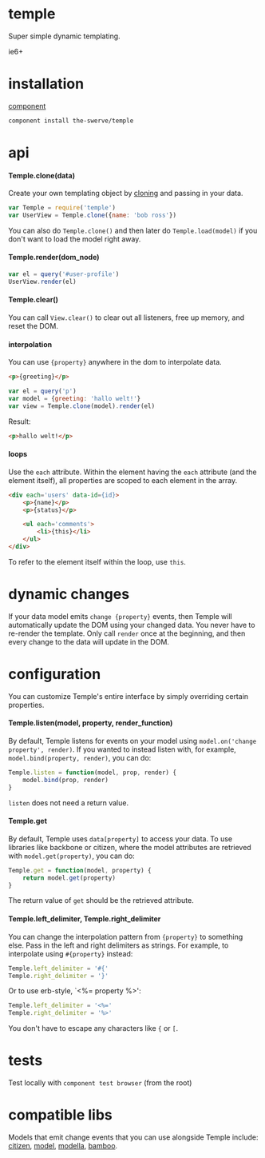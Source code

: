 # temple

Super simple dynamic templating.

ie6+

# installation

[component](http://component.io/)

```sh
component install the-swerve/temple
```

# api

#### Temple.clone(data)

Create your own templating object by [cloning](https://github.com/the-swerve/obj) and passing in your data.

```js
var Temple = require('temple')
var UserView = Temple.clone({name: 'bob ross'})
```

You can also do `Temple.clone()` and then later do `Temple.load(model)` if
you don't want to load the model right away.

#### Temple.render(dom_node)

```js
var el = query('#user-profile')
UserView.render(el)
```

#### Temple.clear()

You can call `View.clear()` to clear out all listeners, free up memory, and reset the DOM.

#### interpolation

You can use `{property}` anywhere in the dom to interpolate data.

```html
<p>{greeting}</p>
```

```js
var el = query('p')
var model = {greeting: 'hallo welt!'}
var view = Temple.clone(model).render(el)
```

Result:

```html
<p>hallo welt!</p>
```

#### loops

Use the `each` attribute. Within the element having the `each` attribute (and the element itself), all properties are scoped to each element in the array.

```html
<div each='users' data-id={id}>
	<p>{name}</p>
	<p>{status}</p>

	<ul each='comments'>
		<li>{this}</li>
	</ul>
</div>
```

To refer to the element itself within the loop, use `this`.

# dynamic changes

If your data model emits `change {property}` events, then Temple will automatically update the DOM using your changed data. You never have to re-render the template. Only call `render` once at the beginning, and then every change to the data will update in the DOM.

# configuration

You can customize Temple's entire interface by simply overriding certain properties.

#### Temple.listen(model, property, render_function)

By default, Temple listens for events on your model using `model.on('change property', render)`. If you wanted to instead listen with, for example, `model.bind(property, render)`, you can do:

```js
Temple.listen = function(model, prop, render) {
	model.bind(prop, render)
}
```

`listen` does not need a return value.

#### Temple.get

By default, Temple uses `data[property]` to access your data. To use libraries like backbone or citizen, where the model attributes are retrieved with `model.get(property)`, you can do:

```js
Temple.get = function(model, property) {
	return model.get(property)
}
```

The return value of `get` should be the retrieved attribute.

#### Temple.left_delimiter, Temple.right_delimiter

You can change the interpolation pattern from `{property}` to something else. Pass in the left and right delimiters as strings. For example, to interpolate using `#{property}` instead:

```js
Temple.left_delimiter = '#{'
Temple.right_delimiter = '}'
```

Or to use erb-style, `<%= property %>':

```js
Temple.left_delimiter = '<%='
Temple.right_delimiter = '%>'
```

You don't have to escape any characters like `{` or `[`.

# tests

Test locally with `component test browser` (from the root)

# compatible libs

Models that emit change events that you can use alongside Temple include: [citizen](https://github.com/the-swerve/citizen), [model](https://github.com/component/model), [modella](https://github.com/modella/modella), [bamboo](https://github.com/defunctzombie/bamboo).
